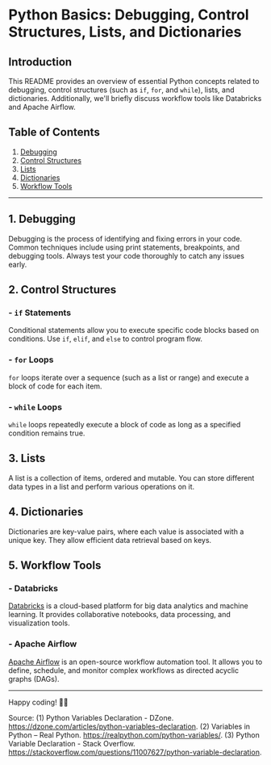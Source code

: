 # Python Basics: Debugging, Control Structures, Lists, and Dictionaries

## Introduction
This README provides an overview of essential Python concepts related to debugging, control structures (such as `if`, `for`, and `while`), lists, and dictionaries. Additionally, we'll briefly discuss workflow tools like Databricks and Apache Airflow.

## Table of Contents
1. [Debugging](#debugging)
2. [Control Structures](#control-structures)
3. [Lists](#lists)
4. [Dictionaries](#dictionaries)
5. [Workflow Tools](#workflow-tools)

---

## 1. Debugging
Debugging is the process of identifying and fixing errors in your code. Common techniques include using print statements, breakpoints, and debugging tools. Always test your code thoroughly to catch any issues early.

## 2. Control Structures
### - `if` Statements
Conditional statements allow you to execute specific code blocks based on conditions. Use `if`, `elif`, and `else` to control program flow.

### - `for` Loops
`for` loops iterate over a sequence (such as a list or range) and execute a block of code for each item.

### - `while` Loops
`while` loops repeatedly execute a block of code as long as a specified condition remains true.

## 3. Lists
A list is a collection of items, ordered and mutable. You can store different data types in a list and perform various operations on it.

## 4. Dictionaries
Dictionaries are key-value pairs, where each value is associated with a unique key. They allow efficient data retrieval based on keys.

## 5. Workflow Tools
### - Databricks
[Databricks](https://databricks.com/) is a cloud-based platform for big data analytics and machine learning. It provides collaborative notebooks, data processing, and visualization tools.

### - Apache Airflow
[Apache Airflow](https://airflow.apache.org/) is an open-source workflow automation tool. It allows you to define, schedule, and monitor complex workflows as directed acyclic graphs (DAGs).

---

Happy coding! 🚀🐍

Source: 
(1) Python Variables Declaration - DZone. https://dzone.com/articles/python-variables-declaration.
(2) Variables in Python – Real Python. https://realpython.com/python-variables/.
(3) Python Variable Declaration - Stack Overflow. https://stackoverflow.com/questions/11007627/python-variable-declaration.